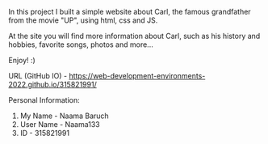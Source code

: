 In this project I built a simple website about Carl, the famous grandfather from the movie "UP", using html, css and JS.

At the site you will find more information about Carl, such as his history and hobbies, favorite songs, photos and more...

Enjoy! :)

URL (GitHub IO) - https://web-development-environments-2022.github.io/315821991/

Personal Information:
1. My Name - Naama Baruch
2. User Name - Naama133
3. ID - 315821991
